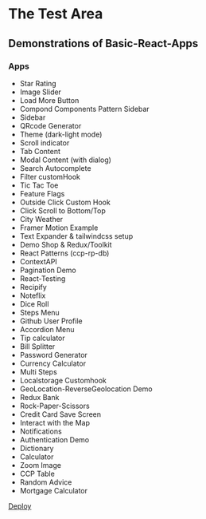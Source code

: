 # The Test Area

## Demonstrations of Basic-React-Apps

### Apps

- Star Rating
- Image Slider
- Load More Button
- Compond Components Pattern Sidebar
- Sidebar
- QRcode Generator
- Theme (dark-light mode)
- Scroll indicator
- Tab Content
- Modal Content (with dialog)
- Search Autocomplete
- Filter customHook
- Tic Tac Toe
- Feature Flags
- Outside Click Custom Hook
- Click Scroll to Bottom/Top
- City Weather
- Framer Motion Example
- Text Expander & tailwindcss setup
- Demo Shop & Redux/Toolkit
- React Patterns (ccp-rp-db)
- ContextAPI
- Pagination Demo
- React-Testing
- Recipify
- Noteflix
- Dice Roll
- Steps Menu
- Github User Profile
- Accordion Menu
- Tip calculator
- Bill Splitter
- Password Generator
- Currency Calculator
- Multi Steps
- Localstorage Customhook
- GeoLocation-ReverseGeolocation Demo
- Redux Bank
- Rock-Paper-Scissors
- Credit Card Save Screen
- Interact with the Map
- Notifications
- Authentication Demo
- Dictionary
- Calculator
- Zoom Image
- CCP Table
- Random Advice
- Mortgage Calculator

[Deploy](https://react-test-area.netlify.app/)
